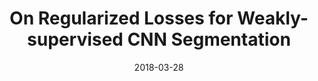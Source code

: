 ---
title: "On Regularized Losses for Weakly-supervised CNN Segmentation"
collection: publications
permalink: /publication/ncloss
date: 2018-03-28
venue: "arXiv:1803.09569"
thumbnail: "regularized-losses.png"
authors: "M. Tang, F. Perazzi, A. Djelouah, I. B. Ayed, C. Schroers, Y. Boykov"
arxiv: https://arxiv.org/abs/1803.09569
bibtex: regularized-losses.md
data:
---